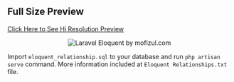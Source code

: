 ## Full Size Preview
<a href="https://i.postimg.cc/25pKCRNP/Laravel-Eloquent.png" target="_blank">Click Here to See Hi Resolution Preview</a>

<p align="center">
<img src="https://i.postimg.cc/25pKCRNP/Laravel-Eloquent.png" alt="Laravel Eloquent by mofizul.com">
</p>

Import `eloquent_relationship.sql` to your database and run `php artisan serve` command. More information included at `Eloquent Relationships.txt` file.
